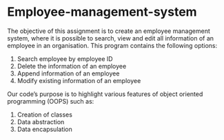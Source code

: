 # Employee-management-system
The objective of this assignment is to create an employee management system, where it is possible to search, view and edit all information of an employee in an organisation. This program contains the following options:
1.	Search employee by employee ID
2.	Delete the information of an employee
3.	Append information of an employee
4.	Modify existing information of an employee

Our code’s purpose is to highlight various features of object oriented programming (OOPS) such as:
1.	Creation of classes
2.	Data abstraction
3.	Data encapsulation
